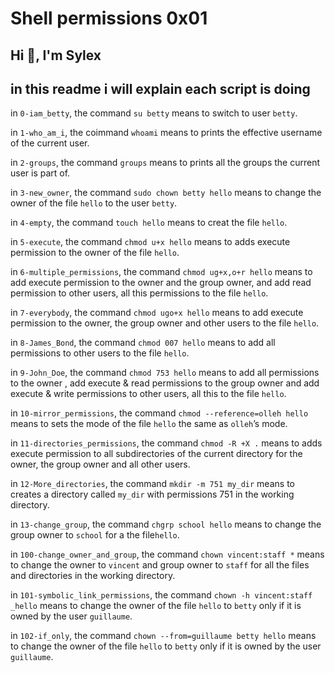 # Shell permissions 0x01

## Hi 👋, I'm Sylex

## in this readme i will explain each script is doing

in ```0-iam_betty```, the command ```su betty``` means to switch to user ```betty```.

in ```1-who_am_i```, the coimmand ```whoami``` means to prints the effective username of the current user.

in ```2-groups```, the command ```groups``` means to prints all the groups the current user is part of.

in ```3-new_owner```, the command ```sudo chown betty hello``` means to change the owner of the file ```hello``` to the user ```betty```.

in ```4-empty```, the command ```touch hello``` means to creat the file ```hello```.

in ```5-execute```, the command ```chmod u+x hello``` means to adds execute permission to the owner of the file ```hello```.

in ```6-multiple_permissions```, the command ```chmod ug+x,o+r hello``` means to add execute permission to the owner and the group owner, and add read permission to other users, all this permissions to the file ```hello```.

in ```7-everybody```, the command ```chmod ugo+x hello``` means to add execute permission to the owner, the group owner and other users to the file ```hello```.

in ```8-James_Bond```, the command ```chmod 007 hello``` means to add all permissions to other users to the file ```hello```.

in ```9-John_Doe```, the command ```chmod 753 hello``` means to add all permissions to the owner , add execute & read permissions to the group owner and add execute & write permissions to other users, all this to the file ```hello```.

in ```10-mirror_permissions```, the command ```chmod --reference=olleh hello``` means to sets the mode of the file ```hello``` the same as ```olleh```’s mode.

in ```11-directories_permissions```, the command ```chmod -R +X .``` means to adds execute permission to all subdirectories of the current directory for the owner, the group owner and all other users.

in ```12-More_directories```, the command ```mkdir -m 751 my_dir``` means to creates a directory called  ```my_dir``` with permissions 751 in the working directory.

in ```13-change_group```, the command ```chgrp school hello``` means to change the group owner to ```school``` for a the file```hello```.

in ```100-change_owner_and_group```, the command ```chown vincent:staff *``` means to change the owner to ```vincent``` and group owner to ```staff```  for all the files and directories in the working directory.

in ```101-symbolic_link_permissions```, the command ```chown -h vincent:staff _hello``` means to change the owner of the file ```hello``` to ```betty``` only if it is owned by the user ```guillaume```.

in ```102-if_only```, the command ```chown --from=guillaume betty hello``` means to change the owner of the file ```hello``` to ```betty``` only if it is owned by the user ```guillaume```.
